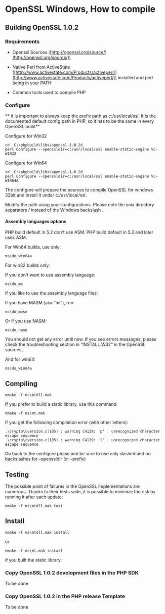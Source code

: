 # OpenSSL Windows, How to compile

## Building OpenSSL 1.0.2

### Requirements

  * Openssl Sources ([http://openssl.org/source/](http://openssl.org/source/))

  * Native Perl from ActiveState ([http://www.activestate.com/Products/activeperl/](http://www.activestate.com/Products/activeperl/)) installed and perl being in your PATH

  * Common tools used to compile PHP

### Configure

** It is important to always keep the prefix path as c:/usr/local/ssl. It is the documented default config path in PHP, so it has to be the same in every OpenSSL build**

Configure for Win32

    
    cd  C:\phpbuild\libs\openssl-1.0.2d
    perl Configure --openssldir=c:/usr/local/ssl enable-static-engine VC-WIN32

Configure for Win64

    
    cd  C:\phpbuild\libs\openssl-1.0.2d
    perl Configure --openssldir=c:/usr/local/ssl enable-static-engine VC-WIN64A

The configure will prepare the sources to compile OpenSSL for windows 32bit
and install it under c:/usr/local/ssl.

Modify the path using your configurations. Please note the unix directory
separators / instead of the Windows backslash \.

#### Assembly languages options

PHP build default in 5.2 don't use ASM. PHP build default in 5.3 and later
uses ASM.

    
For Win64 builds, use only:

    
    ms\do_win64a

For win32 builds only:

If you don't want to use assembly language:

    
    ms\do_ms

If you like to use the assembly language files:

If you have MASM (aka “ml”), run:

    
    ms\do_masm

Or if you use NASM:

    
    ms\do_nasm

You should not get any error until now. If you see errors messages, please
check the troubleshooting section in “INSTALL.W32” in the OpenSSL sources.

And for win64:

    
    ms\do_win64a

## Compiling

    
    nmake -f ms\ntdll.mak

If you prefer to build a static library, use this command:

    
    nmake -f ms\nt.mak

If you get the following compilation error (with other letters):

    
    .\crypto\cversion.c(105) : warning C4129: 'p' : unrecognized character escape sequence
    .\crypto\cversion.c(105) : warning C4129: 'l' : unrecognized character escape sequence

Go back to the configure phase and be sure to use only slashed and no
backslashes for –openssldir (or –prefix)

## Testing

The possible point of failures in the OpenSSL implementations are numerous.
Thanks to their tests suite, it is possible to minimize the risk by running it
after each update:

    
    nmake -f ms\ntdll.mak test

## Install

    
    nmake -f ms\ntdll.mak install

or

    
    nmake -f ms\nt.mak install

if you built the static library.

### Copy OpenSSL 1.0.2 development files in the PHP SDK

To be done

### Copy OpenSSL 1.0.2 in the PHP release Template

To be done
